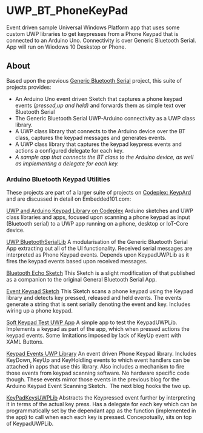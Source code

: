 # UWP_BT_PhoneKeyPad
Event driven sample Universal Windows Platform app that uses some custom UWP libraries to get keypresses from a Phone Keypad that is connected to an Arduino Uno. Connectivity is over Generic Bluetooth Serial. App will run on Wiodows 10 Deskstop or Phone.

## About
Based upon the previous [Generic Bluetooth Serial](https://www.hackster.io/DavidJones/generic-serial-bluetooth-with-win-10-iot-core-rpi2-fcc4ca?ref=user&ref_id=16784&offset=1) project, this suite of projects provides:
* An Arduino Uno event driven Sketch that captures a phone keypad events _(pressed,up and held)_ and forwards them as simple text over Bluetooth Serial
* The Generic Bluetooth Serial UWP-Arduino connectivity as a UWP class library.
* A UWP class library that connects to the Arduino device over the BT class, captures the keypad messages and generates events.
* A UWP class library that captures the keypad keypress events and actions a configured delegate for each key.
* *_A sample app that connects the BT class to the Arduino device, as well as implementing a delegate for each key._*

### Arduino Bluetooth Keypad Utilities
These projects are part of a larger suite of projects on [Codeplex: KeypArd](https://keypard.codeplex.com/) and are discussed in detail on Embedded101.com:

[UWP and Arduino Keypad Library on Codeplex](http://embedded101.com/Blogs/David-Jones/entryid/760/Arduino-Bluetooth-Keypad-Utilities-Bluetooth-Echo-Sketch) Arduino sketches and UWP class libraries and apps, focused upon scanning a phone keypad as input (Bluetooth serial) to a UWP app running on a phone, desktop or IoT-Core device.

[UWP BluetoothSerialLib](http://embedded101.com/Blogs/David-Jones/entryid/763/Arduino-Bluetooth-Keypad-Utilities-UWP-BluetoothSerialLib) A modularisation of the Generic Bluetooth Serial App extracting out all of the UI functionality. Received serial messages are interpreted as Phone Keypad events. Depends upon KeypadUWPLib as it fires the keypad events based upon received messages.

[Bluetooth Echo Sketch](http://embedded101.com/Blogs/David-Jones/entryid/760/Arduino-Bluetooth-Keypad-Utilities-Bluetooth-Echo-Sketch)  This Sketch is a slight modification of that published as a companion to the original General Bluetooth Serial App.

[Event Keypad Sketch](http://embedded101.com/Blogs/David-Jones/entryid/761/Arduino-Bluetooth-Keypad-Utilities-Event-Keypad-Sketch) This Sketch scans a phone keypad using the Keypad library and detects key pressed, released and held events. The events generate a string that is sent serially denoting the event and key. Includes wiring up a phone keypad.
 
[Soft Keypad Test UWP App](http://embedded101.com/Blogs/David-Jones/entryid/764/Arduino-Bluetooth-Keypad-Utilities-Soft-Keypad-Test-UWP-App) A simple app to test the KeypadUWPLib. Implements a keypad as part of the app, which when pressed actions the keypad events. Some limitations imposed by lack of KeyUp event with XAML Buttons. 

[Keypad Events UWP Library](http://embedded101.com/Blogs/David-Jones/entryid/762/Arduino-Bluetooth-Keypad-Utilities-Keypad-Events-UWP-Library) An event driven Phone Keypad library. Includes KeyDown, KeyUp and KeyHoldling events to which event handlers can be attached in apps that use this library. Also includes a mechanism to fire those events from keypad scanning software. No hardware specific code though. These events mirror those events in the previous blog for the Arduino Keypad Event Scanning Sketch.  The next blog hooks the two up.

[KeyPadKeysUWPLib](http://embedded101.com/Blogs/David-Jones/entryid/765/Arduino-Bluetooth-Keypad-Utilities-KeyPadKeysUWPLib) Abstracts the Keypressed event further by interpreting it in terms of the actual key press. Has a delegate for each key which can be programmatically set by the dependant app as the function (implemented in the app) to call when each each key is pressed. Concepotually, sits on top of KeypadUWPLib. 
